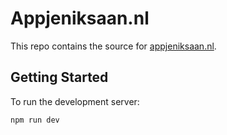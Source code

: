 # Appjeniksaan.nl

This repo contains the source for [appjeniksaan.nl](https://appjeniksaan.nl).

## Getting Started

To run the development server:

```bash
npm run dev
```
